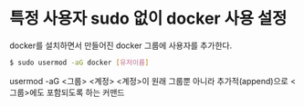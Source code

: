 # 특정 사용자 sudo 없이 docker 사용 설정

docker를 설치하면서 만들어진 docker 그룹에 사용자를 추가한다.

```bash
$ sudo usermod -aG docker [유저이름]
```

usermod -aG <그룹> <계정>
<계정>이 원래 그룹뿐 아니라 추가적(append)으로 <그룹>에도 포함되도록 하는 커맨드
